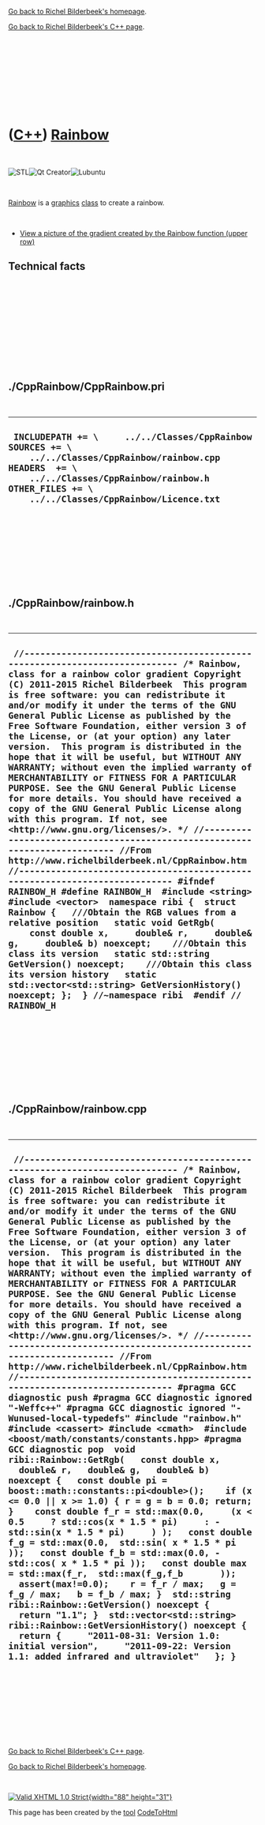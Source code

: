 [Go back to Richel Bilderbeek's homepage](index.htm).

[Go back to Richel Bilderbeek's C++ page](Cpp.htm).

 

 

 

 

 

([C++](Cpp.htm)) [Rainbow](CppRainbow.htm)
==========================================

 

![STL](PicStl.png)![Qt
Creator](PicQtCreator.png)![Lubuntu](PicLubuntu.png)

 

[Rainbow](CppRainbow.htm) is a [graphics](CppGraphics.htm)
[class](CppClass.htm) to create a rainbow.

 

-   [View a picture of the gradient created by the Rainbow function
    (upper row)](CppRainbow.png)

Technical facts
---------------

 

 

 

 

 

 

./CppRainbow/CppRainbow.pri
---------------------------

 

  --------------------------------------------------------------------------------------------------------------------------------------------------------------------------------------------------------------------------
  ` INCLUDEPATH += \     ../../Classes/CppRainbow  SOURCES += \     ../../Classes/CppRainbow/rainbow.cpp  HEADERS  += \     ../../Classes/CppRainbow/rainbow.h  OTHER_FILES += \     ../../Classes/CppRainbow/Licence.txt`
  --------------------------------------------------------------------------------------------------------------------------------------------------------------------------------------------------------------------------

 

 

 

 

 

./CppRainbow/rainbow.h
----------------------

 

  --------------------------------------------------------------------------------------------------------------------------------------------------------------------------------------------------------------------------------------------------------------------------------------------------------------------------------------------------------------------------------------------------------------------------------------------------------------------------------------------------------------------------------------------------------------------------------------------------------------------------------------------------------------------------------------------------------------------------------------------------------------------------------------------------------------------------------------------------------------------------------------------------------------------------------------------------------------------------------------------------------------------------------------------------------------------------------------------------------------------------------------------------------------------------------------------------------------------------------------------------------------------------------------------------------------------------------------------------------------------------------------------------------------------------------------------------------------------------------------------------------------------------------------------
  ` //--------------------------------------------------------------------------- /* Rainbow, class for a rainbow color gradient Copyright (C) 2011-2015 Richel Bilderbeek  This program is free software: you can redistribute it and/or modify it under the terms of the GNU General Public License as published by the Free Software Foundation, either version 3 of the License, or (at your option) any later version.  This program is distributed in the hope that it will be useful, but WITHOUT ANY WARRANTY; without even the implied warranty of MERCHANTABILITY or FITNESS FOR A PARTICULAR PURPOSE. See the GNU General Public License for more details. You should have received a copy of the GNU General Public License along with this program. If not, see <http://www.gnu.org/licenses/>. */ //--------------------------------------------------------------------------- //From http://www.richelbilderbeek.nl/CppRainbow.htm //--------------------------------------------------------------------------- #ifndef RAINBOW_H #define RAINBOW_H  #include <string> #include <vector>  namespace ribi {  struct Rainbow {   ///Obtain the RGB values from a relative position   static void GetRgb(     const double x,     double& r,     double& g,     double& b) noexcept;    ///Obtain this class its version   static std::string GetVersion() noexcept;    ///Obtain this class its version history   static std::vector<std::string> GetVersionHistory() noexcept; };  } //~namespace ribi  #endif // RAINBOW_H`
  --------------------------------------------------------------------------------------------------------------------------------------------------------------------------------------------------------------------------------------------------------------------------------------------------------------------------------------------------------------------------------------------------------------------------------------------------------------------------------------------------------------------------------------------------------------------------------------------------------------------------------------------------------------------------------------------------------------------------------------------------------------------------------------------------------------------------------------------------------------------------------------------------------------------------------------------------------------------------------------------------------------------------------------------------------------------------------------------------------------------------------------------------------------------------------------------------------------------------------------------------------------------------------------------------------------------------------------------------------------------------------------------------------------------------------------------------------------------------------------------------------------------------------------------

 

 

 

 

 

./CppRainbow/rainbow.cpp
------------------------

 

  ---------------------------------------------------------------------------------------------------------------------------------------------------------------------------------------------------------------------------------------------------------------------------------------------------------------------------------------------------------------------------------------------------------------------------------------------------------------------------------------------------------------------------------------------------------------------------------------------------------------------------------------------------------------------------------------------------------------------------------------------------------------------------------------------------------------------------------------------------------------------------------------------------------------------------------------------------------------------------------------------------------------------------------------------------------------------------------------------------------------------------------------------------------------------------------------------------------------------------------------------------------------------------------------------------------------------------------------------------------------------------------------------------------------------------------------------------------------------------------------------------------------------------------------------------------------------------------------------------------------------------------------------------------------------------------------------------------------------------------------------------------------------------------------------------------------------------------------------------------------------------------------------------------------------------------------------------------------------------------------------------------------------------------------------------------------------------------------------------------------------------------------------------------------------------------------------------
  ` //--------------------------------------------------------------------------- /* Rainbow, class for a rainbow color gradient Copyright (C) 2011-2015 Richel Bilderbeek  This program is free software: you can redistribute it and/or modify it under the terms of the GNU General Public License as published by the Free Software Foundation, either version 3 of the License, or (at your option) any later version.  This program is distributed in the hope that it will be useful, but WITHOUT ANY WARRANTY; without even the implied warranty of MERCHANTABILITY or FITNESS FOR A PARTICULAR PURPOSE. See the GNU General Public License for more details. You should have received a copy of the GNU General Public License along with this program. If not, see <http://www.gnu.org/licenses/>. */ //--------------------------------------------------------------------------- //From http://www.richelbilderbeek.nl/CppRainbow.htm //--------------------------------------------------------------------------- #pragma GCC diagnostic push #pragma GCC diagnostic ignored "-Weffc++" #pragma GCC diagnostic ignored "-Wunused-local-typedefs" #include "rainbow.h"  #include <cassert> #include <cmath>  #include <boost/math/constants/constants.hpp> #pragma GCC diagnostic pop  void ribi::Rainbow::GetRgb(   const double x,   double& r,   double& g,   double& b) noexcept {   const double pi = boost::math::constants::pi<double>();    if (x <= 0.0 || x >= 1.0) { r = g = b = 0.0; return; }    const double f_r = std::max(0.0,     (x < 0.5     ? std::cos(x * 1.5 * pi)     : -std::sin(x * 1.5 * pi)     ) );   const double f_g = std::max(0.0,  std::sin( x * 1.5 * pi ));   const double f_b = std::max(0.0, -std::cos( x * 1.5 * pi ));   const double max = std::max(f_r,  std::max(f_g,f_b       ));   assert(max!=0.0);    r = f_r / max;   g = f_g / max;   b = f_b / max; }  std::string ribi::Rainbow::GetVersion() noexcept {   return "1.1"; }  std::vector<std::string> ribi::Rainbow::GetVersionHistory() noexcept {   return {     "2011-08-31: Version 1.0: initial version",     "2011-09-22: Version 1.1: added infrared and ultraviolet"   }; }`
  ---------------------------------------------------------------------------------------------------------------------------------------------------------------------------------------------------------------------------------------------------------------------------------------------------------------------------------------------------------------------------------------------------------------------------------------------------------------------------------------------------------------------------------------------------------------------------------------------------------------------------------------------------------------------------------------------------------------------------------------------------------------------------------------------------------------------------------------------------------------------------------------------------------------------------------------------------------------------------------------------------------------------------------------------------------------------------------------------------------------------------------------------------------------------------------------------------------------------------------------------------------------------------------------------------------------------------------------------------------------------------------------------------------------------------------------------------------------------------------------------------------------------------------------------------------------------------------------------------------------------------------------------------------------------------------------------------------------------------------------------------------------------------------------------------------------------------------------------------------------------------------------------------------------------------------------------------------------------------------------------------------------------------------------------------------------------------------------------------------------------------------------------------------------------------------------------------

 

 

 

 

 

[Go back to Richel Bilderbeek's C++ page](Cpp.htm).

[Go back to Richel Bilderbeek's homepage](index.htm).

 

[![Valid XHTML 1.0 Strict](valid-xhtml10.png){width="88"
height="31"}](http://validator.w3.org/check?uri=referer)

This page has been created by the [tool](Tools.htm)
[CodeToHtml](ToolCodeToHtml.htm)
